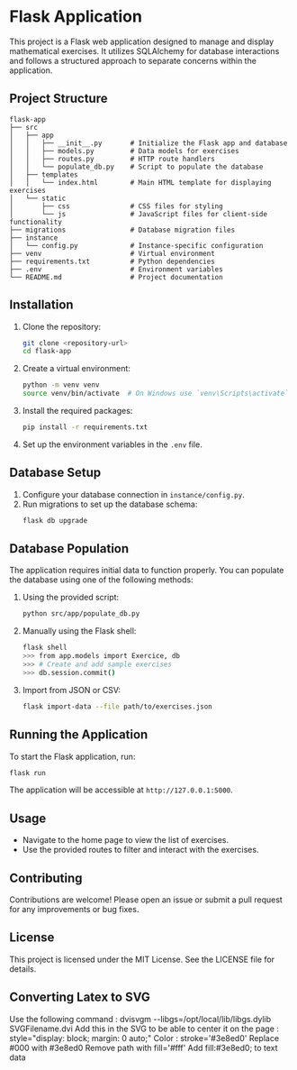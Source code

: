 # Flask Application

This project is a Flask web application designed to manage and display mathematical exercises. It utilizes SQLAlchemy for database interactions and follows a structured approach to separate concerns within the application.

## Project Structure

```
flask-app
├── src
│   ├── app
│   │   ├── __init__.py       # Initialize the Flask app and database
│   │   ├── models.py         # Data models for exercises
│   │   ├── routes.py         # HTTP route handlers
│   │   └── populate_db.py    # Script to populate the database
│   ├── templates
│   │   └── index.html        # Main HTML template for displaying exercises
│   └── static
│       ├── css               # CSS files for styling
│       └── js                # JavaScript files for client-side functionality
├── migrations                # Database migration files
├── instance
│   └── config.py             # Instance-specific configuration
├── venv                      # Virtual environment
├── requirements.txt          # Python dependencies
├── .env                      # Environment variables
└── README.md                 # Project documentation
```

## Installation

1. Clone the repository:
   ```sh
   git clone <repository-url>
   cd flask-app
   ```

2. Create a virtual environment:
   ```sh
   python -m venv venv
   source venv/bin/activate  # On Windows use `venv\Scripts\activate`
   ```

3. Install the required packages:
   ```sh
   pip install -r requirements.txt
   ```

4. Set up the environment variables in the `.env` file.

## Database Setup

1. Configure your database connection in `instance/config.py`.
2. Run migrations to set up the database schema:
   ```sh
   flask db upgrade
   ```

## Database Population

The application requires initial data to function properly. You can populate the database using one of the following methods:

1. Using the provided script:
   ```sh
   python src/app/populate_db.py
   ```

2. Manually using the Flask shell:
   ```sh
   flask shell
   >>> from app.models import Exercice, db
   >>> # Create and add sample exercises
   >>> db.session.commit()
   ```

3. Import from JSON or CSV:
   ```sh
   flask import-data --file path/to/exercises.json
   ```

## Running the Application

To start the Flask application, run:
```sh
flask run
```

The application will be accessible at `http://127.0.0.1:5000`.

## Usage

- Navigate to the home page to view the list of exercises.
- Use the provided routes to filter and interact with the exercises.

## Contributing

Contributions are welcome! Please open an issue or submit a pull request for any improvements or bug fixes.

## License

This project is licensed under the MIT License. See the LICENSE file for details.

## Converting Latex to SVG

Use the following command : dvisvgm --libgs=/opt/local/lib/libgs.dylib SVGFilename.dvi
Add this in the SVG to be able to center it on the page : style="display: block; margin: 0 auto;"
Color : stroke='#3e8ed0'
Replace #000 with #3e8ed0
Remove path with fill='#fff'
Add fill:#3e8ed0; to text data

